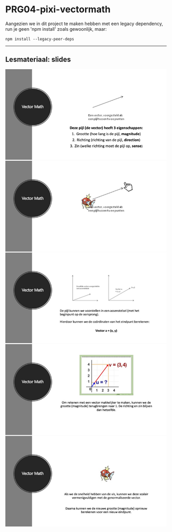 # PRG04-pixi-vectormath
 
Aangezien we in dit project te maken hebben met een legacy dependency, run je geen 'npm install' zoals gewoonlijk, maar:

```
npm install --legacy-peer-deps
```

---

## Lesmateriaal: slides

![Slide 1](Slide1.jpeg "Vector math slide 1")
![Slide 2](Slide2.jpeg "Vector math slide 2")
![Slide 3](Slide3.jpeg "Vector math slide 3")
![Slide 4](Slide4.jpeg "Vector math slide 4")
![Slide 5](Slide5.jpeg "Vector math slide 5")